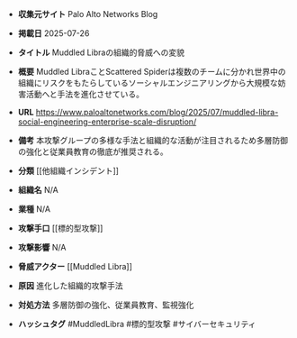 - **収集元サイト**
Palo Alto Networks Blog

- **掲載日**
2025-07-26

- **タイトル**
Muddled Libraの組織的脅威への変貌

- **概要**
Muddled LibraことScattered Spiderは複数のチームに分かれ世界中の組織にリスクをもたらしているソーシャルエンジニアリングから大規模な妨害活動へと手法を進化させている。

- **URL**
https://www.paloaltonetworks.com/blog/2025/07/muddled-libra-social-engineering-enterprise-scale-disruption/

- **備考**
本攻撃グループの多様な手法と組織的な活動が注目されるため多層防御の強化と従業員教育の徹底が推奨される。

- **分類**
[[他組織インシデント]]

- **組織名**
N/A

- **業種**
N/A

- **攻撃手口**
[[標的型攻撃]]

- **攻撃影響**
N/A

- **脅威アクター**
[[Muddled Libra]]

- **原因**
進化した組織的攻撃手法

- **対処方法**
多層防御の強化、従業員教育、監視強化

- **ハッシュタグ**
#MuddledLibra #標的型攻撃 #サイバーセキュリティ

